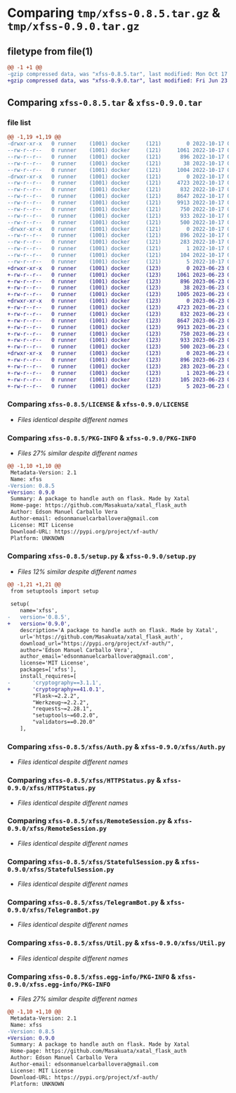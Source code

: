 # Comparing `tmp/xfss-0.8.5.tar.gz` & `tmp/xfss-0.9.0.tar.gz`

## filetype from file(1)

```diff
@@ -1 +1 @@
-gzip compressed data, was "xfss-0.8.5.tar", last modified: Mon Oct 17 06:37:27 2022, max compression
+gzip compressed data, was "xfss-0.9.0.tar", last modified: Fri Jun 23 05:07:29 2023, max compression
```

## Comparing `xfss-0.8.5.tar` & `xfss-0.9.0.tar`

### file list

```diff
@@ -1,19 +1,19 @@
-drwxr-xr-x   0 runner    (1001) docker     (121)        0 2022-10-17 06:37:27.177766 xfss-0.8.5/
--rw-r--r--   0 runner    (1001) docker     (121)     1061 2022-10-17 06:37:15.000000 xfss-0.8.5/LICENSE
--rw-r--r--   0 runner    (1001) docker     (121)      896 2022-10-17 06:37:27.177766 xfss-0.8.5/PKG-INFO
--rw-r--r--   0 runner    (1001) docker     (121)       38 2022-10-17 06:37:27.177766 xfss-0.8.5/setup.cfg
--rw-r--r--   0 runner    (1001) docker     (121)     1004 2022-10-17 06:37:15.000000 xfss-0.8.5/setup.py
-drwxr-xr-x   0 runner    (1001) docker     (121)        0 2022-10-17 06:37:27.173766 xfss-0.8.5/xfss/
--rw-r--r--   0 runner    (1001) docker     (121)     4723 2022-10-17 06:37:15.000000 xfss-0.8.5/xfss/Auth.py
--rw-r--r--   0 runner    (1001) docker     (121)      832 2022-10-17 06:37:15.000000 xfss-0.8.5/xfss/HTTPStatus.py
--rw-r--r--   0 runner    (1001) docker     (121)     8647 2022-10-17 06:37:15.000000 xfss-0.8.5/xfss/RemoteSession.py
--rw-r--r--   0 runner    (1001) docker     (121)     9913 2022-10-17 06:37:15.000000 xfss-0.8.5/xfss/StatefulSession.py
--rw-r--r--   0 runner    (1001) docker     (121)      750 2022-10-17 06:37:15.000000 xfss-0.8.5/xfss/TelegramBot.py
--rw-r--r--   0 runner    (1001) docker     (121)      933 2022-10-17 06:37:15.000000 xfss-0.8.5/xfss/Util.py
--rw-r--r--   0 runner    (1001) docker     (121)      500 2022-10-17 06:37:15.000000 xfss-0.8.5/xfss/__init__.py
-drwxr-xr-x   0 runner    (1001) docker     (121)        0 2022-10-17 06:37:27.177766 xfss-0.8.5/xfss.egg-info/
--rw-r--r--   0 runner    (1001) docker     (121)      896 2022-10-17 06:37:27.000000 xfss-0.8.5/xfss.egg-info/PKG-INFO
--rw-r--r--   0 runner    (1001) docker     (121)      283 2022-10-17 06:37:27.000000 xfss-0.8.5/xfss.egg-info/SOURCES.txt
--rw-r--r--   0 runner    (1001) docker     (121)        1 2022-10-17 06:37:27.000000 xfss-0.8.5/xfss.egg-info/dependency_links.txt
--rw-r--r--   0 runner    (1001) docker     (121)      104 2022-10-17 06:37:27.000000 xfss-0.8.5/xfss.egg-info/requires.txt
--rw-r--r--   0 runner    (1001) docker     (121)        5 2022-10-17 06:37:27.000000 xfss-0.8.5/xfss.egg-info/top_level.txt
+drwxr-xr-x   0 runner    (1001) docker     (123)        0 2023-06-23 05:07:29.246663 xfss-0.9.0/
+-rw-r--r--   0 runner    (1001) docker     (123)     1061 2023-06-23 05:07:17.000000 xfss-0.9.0/LICENSE
+-rw-r--r--   0 runner    (1001) docker     (123)      896 2023-06-23 05:07:29.246663 xfss-0.9.0/PKG-INFO
+-rw-r--r--   0 runner    (1001) docker     (123)       38 2023-06-23 05:07:29.246663 xfss-0.9.0/setup.cfg
+-rw-r--r--   0 runner    (1001) docker     (123)     1005 2023-06-23 05:07:17.000000 xfss-0.9.0/setup.py
+drwxr-xr-x   0 runner    (1001) docker     (123)        0 2023-06-23 05:07:29.246663 xfss-0.9.0/xfss/
+-rw-r--r--   0 runner    (1001) docker     (123)     4723 2023-06-23 05:07:17.000000 xfss-0.9.0/xfss/Auth.py
+-rw-r--r--   0 runner    (1001) docker     (123)      832 2023-06-23 05:07:17.000000 xfss-0.9.0/xfss/HTTPStatus.py
+-rw-r--r--   0 runner    (1001) docker     (123)     8647 2023-06-23 05:07:17.000000 xfss-0.9.0/xfss/RemoteSession.py
+-rw-r--r--   0 runner    (1001) docker     (123)     9913 2023-06-23 05:07:17.000000 xfss-0.9.0/xfss/StatefulSession.py
+-rw-r--r--   0 runner    (1001) docker     (123)      750 2023-06-23 05:07:17.000000 xfss-0.9.0/xfss/TelegramBot.py
+-rw-r--r--   0 runner    (1001) docker     (123)      933 2023-06-23 05:07:17.000000 xfss-0.9.0/xfss/Util.py
+-rw-r--r--   0 runner    (1001) docker     (123)      500 2023-06-23 05:07:17.000000 xfss-0.9.0/xfss/__init__.py
+drwxr-xr-x   0 runner    (1001) docker     (123)        0 2023-06-23 05:07:29.246663 xfss-0.9.0/xfss.egg-info/
+-rw-r--r--   0 runner    (1001) docker     (123)      896 2023-06-23 05:07:29.000000 xfss-0.9.0/xfss.egg-info/PKG-INFO
+-rw-r--r--   0 runner    (1001) docker     (123)      283 2023-06-23 05:07:29.000000 xfss-0.9.0/xfss.egg-info/SOURCES.txt
+-rw-r--r--   0 runner    (1001) docker     (123)        1 2023-06-23 05:07:29.000000 xfss-0.9.0/xfss.egg-info/dependency_links.txt
+-rw-r--r--   0 runner    (1001) docker     (123)      105 2023-06-23 05:07:29.000000 xfss-0.9.0/xfss.egg-info/requires.txt
+-rw-r--r--   0 runner    (1001) docker     (123)        5 2023-06-23 05:07:29.000000 xfss-0.9.0/xfss.egg-info/top_level.txt
```

### Comparing `xfss-0.8.5/LICENSE` & `xfss-0.9.0/LICENSE`

 * *Files identical despite different names*

### Comparing `xfss-0.8.5/PKG-INFO` & `xfss-0.9.0/PKG-INFO`

 * *Files 27% similar despite different names*

```diff
@@ -1,10 +1,10 @@
 Metadata-Version: 2.1
 Name: xfss
-Version: 0.8.5
+Version: 0.9.0
 Summary: A package to handle auth on flask. Made by Xatal
 Home-page: https://github.com/Masakuata/xatal_flask_auth
 Author: Edson Manuel Carballo Vera
 Author-email: edsonmanuelcarballovera@gmail.com
 License: MIT License
 Download-URL: https://pypi.org/project/xf-auth/
 Platform: UNKNOWN
```

### Comparing `xfss-0.8.5/setup.py` & `xfss-0.9.0/setup.py`

 * *Files 12% similar despite different names*

```diff
@@ -1,21 +1,21 @@
 from setuptools import setup
 
 setup(
 	name='xfss',
-	version='0.8.5',
+	version='0.9.0',
 	description='A package to handle auth on flask. Made by Xatal',
 	url='https://github.com/Masakuata/xatal_flask_auth',
 	download_url="https://pypi.org/project/xf-auth/",
 	author='Edson Manuel Carballo Vera',
 	author_email='edsonmanuelcarballovera@gmail.com',
 	license='MIT License',
 	packages=['xfss'],
 	install_requires=[
-		'cryptography==3.1.1',
+		'cryptography==41.0.1',
 		"Flask~=2.2.2",
 		"Werkzeug~=2.2.2",
 		"requests~=2.28.1",
 		"setuptools~=60.2.0",
 		"validators==0.20.0"
 	],
```

### Comparing `xfss-0.8.5/xfss/Auth.py` & `xfss-0.9.0/xfss/Auth.py`

 * *Files identical despite different names*

### Comparing `xfss-0.8.5/xfss/HTTPStatus.py` & `xfss-0.9.0/xfss/HTTPStatus.py`

 * *Files identical despite different names*

### Comparing `xfss-0.8.5/xfss/RemoteSession.py` & `xfss-0.9.0/xfss/RemoteSession.py`

 * *Files identical despite different names*

### Comparing `xfss-0.8.5/xfss/StatefulSession.py` & `xfss-0.9.0/xfss/StatefulSession.py`

 * *Files identical despite different names*

### Comparing `xfss-0.8.5/xfss/TelegramBot.py` & `xfss-0.9.0/xfss/TelegramBot.py`

 * *Files identical despite different names*

### Comparing `xfss-0.8.5/xfss/Util.py` & `xfss-0.9.0/xfss/Util.py`

 * *Files identical despite different names*

### Comparing `xfss-0.8.5/xfss.egg-info/PKG-INFO` & `xfss-0.9.0/xfss.egg-info/PKG-INFO`

 * *Files 27% similar despite different names*

```diff
@@ -1,10 +1,10 @@
 Metadata-Version: 2.1
 Name: xfss
-Version: 0.8.5
+Version: 0.9.0
 Summary: A package to handle auth on flask. Made by Xatal
 Home-page: https://github.com/Masakuata/xatal_flask_auth
 Author: Edson Manuel Carballo Vera
 Author-email: edsonmanuelcarballovera@gmail.com
 License: MIT License
 Download-URL: https://pypi.org/project/xf-auth/
 Platform: UNKNOWN
```

